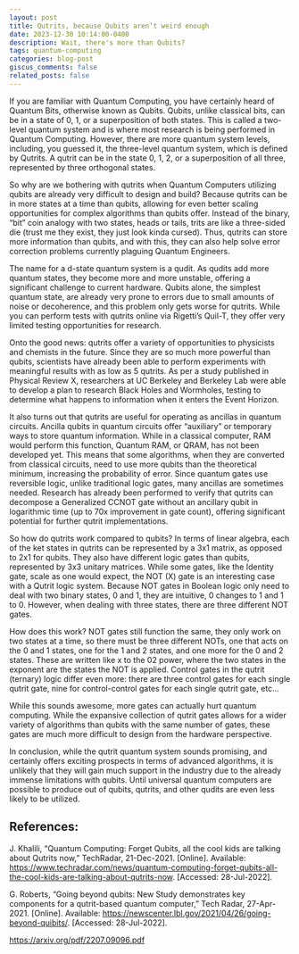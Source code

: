 ```yaml
---
layout: post
title: Qutrits, because Qubits aren’t weird enough
date: 2023-12-30 10:14:00-0400
description: Wait, there's more than Qubits?
tags: quantum-computing
categories: blog-post
giscus_comments: false
related_posts: false
---
```


If you are familiar with Quantum Computing, you have certainly heard of Quantum Bits, otherwise known as Qubits. Qubits, unlike classical bits, can be in a state of 0, 1, or a superposition of both states. This is called a two-level quantum system and is where most research is being performed in Quantum Computing. However, there are more quantum system levels, including, you guessed it, the three-level quantum system, which is defined by Qutrits. A qutrit can be in the state 0, 1, 2, or a superposition of all three, represented by three orthogonal states. 

So why are we bothering with qutrits when Quantum Computers utilizing qubits are already very difficult to design and build? Because qutrits can be in more states at a time than qubits, allowing for even better scaling opportunities for complex algorithms than qubits offer. Instead of the binary, “bit” coin analogy with two states, heads or tails, trits are like a three-sided die (trust me they exist, they just look kinda cursed). Thus, qutrits can store more information than qubits, and with this, they can also help solve error correction problems currently plaguing Quantum Engineers. 

The name for a d-state quantum system is a qudit. As qudits add more quantum states, they become more and more unstable, offering a significant challenge to current hardware. Qubits alone, the simplest quantum state, are already very prone to errors due to small amounts of noise or decoherence, and this problem only gets worse for qutrits. While you can perform tests with qutrits online via Rigetti’s Quil-T, they offer very limited testing opportunities for research. 

Onto the good news: qutrits offer a variety of opportunities to physicists and chemists in the future. Since they are so much more powerful than qubits, scientists have already been able to perform experiments with meaningful results with as low as 5 qutrits. As per a study published in Physical Review X, researchers at UC Berkeley and Berkeley Lab were able to develop a plan to research Black Holes and Wormholes, testing to determine what happens to information when it enters the Event Horizon. 

It also turns out that qutrits are useful for operating as ancillas in quantum circuits. Ancilla qubits in quantum circuits offer “auxiliary” or temporary ways to store quantum information. While in a classical computer, RAM would perform this function, Quantum RAM, or QRAM, has not been developed yet. This means that some algorithms, when they are converted from classical circuits, need to use more qubits than the theoretical minimum, increasing the probability of error. Since quantum gates use reversible logic, unlike traditional logic gates, many ancillas are sometimes needed. Research has already been performed to verify that qutrits can decompose a Generalized CCNOT gate without an ancillary qubit in logarithmic time (up to 70x improvement in gate count), offering significant potential for further qutrit implementations. 

So how do qutrits work compared to qubits? In terms of linear algebra, each of the ket states in qutrits can be represented by a 3x1 matrix, as opposed to 2x1 for qubits. They also have different logic gates than qubits, represented by 3x3 unitary matrices. While some gates, like the Identity gate, scale as one would expect, the NOT (X) gate is an interesting case with a Qutrit logic system. Because NOT gates in Boolean logic only need to deal with two binary states, 0 and 1, they are intuitive, 0 changes to 1 and 1 to 0. However, when dealing with three states, there are three different NOT gates. 

How does this work? NOT gates still function the same, they only work on two states at a time, so there must be three different NOTs, one that acts on the 0 and 1 states, one for the 1 and 2 states, and one more for the 0 and 2 states. These are written like x to the 02 power, where the two states in the exponent are the states the NOT is applied. Control gates in the qutrit (ternary) logic differ even more: there are three control gates for each single qutrit gate, nine for control-control gates for each single qutrit gate, etc...

While this sounds awesome, more gates can actually hurt quantum computing. While the expansive collection of qutrit gates allows for a wider variety of algorithms than qubits with the same number of gates, these gates are much more difficult to design from the hardware perspective. 

In conclusion, while the qutrit quantum system sounds promising, and certainly offers exciting prospects in terms of advanced algorithms, it is unlikely that they will gain much support in the industry due to the already immense limitations with qubits. Until universal quantum computers are possible to produce out of qubits, qutrits, and other qudits are even less likely to be utilized.


## References:

J. Khalili, “Quantum Computing: Forget Qubits, all the cool kids are talking about Qutrits now,” TechRadar, 21-Dec-2021. [Online]. Available: https://www.techradar.com/news/quantum-computing-forget-qubits-all-the-cool-kids-are-talking-about-qutrits-now. [Accessed: 28-Jul-2022]. 

G. Roberts, “Going beyond qubits: New Study demonstrates key components for a qutrit-based quantum computer,” Tech Radar, 27-Apr-2021. [Online]. Available: https://newscenter.lbl.gov/2021/04/26/going-beyond-quibits/. [Accessed: 28-Jul-2022]. 

https://arxiv.org/pdf/2207.09096.pdf
